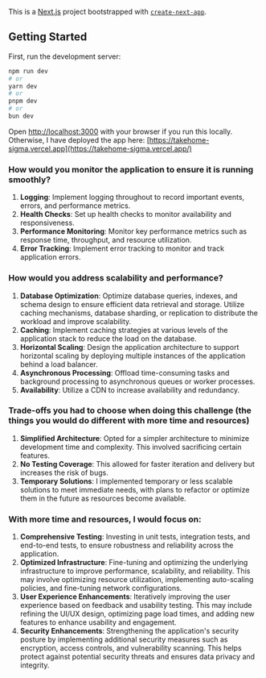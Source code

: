 This is a [Next.js](https://nextjs.org/) project bootstrapped with [`create-next-app`](https://github.com/vercel/next.js/tree/canary/packages/create-next-app).

## Getting Started

First, run the development server:

```bash
npm run dev
# or
yarn dev
# or
pnpm dev
# or
bun dev
```

Open [http://localhost:3000](http://localhost:3000) with your browser if you run this locally. Otherwise, I have deployed the app here: [https://takehome-sigma.vercel.app](https://takehome-sigma.vercel.app/)

### How would you monitor the application to ensure it is running smoothly?
1. **Logging**: Implement logging throughout to record important events, errors, and performance metrics.
2. **Health Checks**: Set up health checks to monitor availability and responsiveness.
3. **Performance Monitoring**: Monitor key performance metrics such as response time, throughput, and resource utilization.
4. **Error Tracking**: Implement error tracking to monitor and track application errors.

### How would you address scalability and performance?
1. **Database Optimization**: Optimize database queries, indexes, and schema design to ensure efficient data retrieval and storage. Utilize caching mechanisms, database sharding, or replication to distribute the workload and improve scalability.
2. **Caching**: Implement caching strategies at various levels of the application stack to reduce the load on the database.
3. **Horizontal Scaling**: Design the application architecture to support horizontal scaling by deploying multiple instances of the application behind a load balancer.
4. **Asynchronous Processing**: Offload time-consuming tasks and background processing to asynchronous queues or worker processes.
4. **Availability**: Utilize a CDN to increase availability and redundancy.

### Trade-offs you had to choose when doing this challenge (the things you would do different with more time and resources)
1. **Simplified Architecture**: Opted for a simpler architecture to minimize development time and complexity. This involved sacrificing certain features.
2. **No Testing Coverage**: This allowed for faster iteration and delivery but increases the risk of bugs.
3. **Temporary Solutions**: I implemented temporary or less scalable solutions to meet immediate needs, with plans to refactor or optimize them in the future as resources become available.

### With more time and resources, I would focus on:
1. **Comprehensive Testing**: Investing in unit tests, integration tests, and end-to-end tests, to ensure robustness and reliability across the application.
2. **Optimized Infrastructure**: Fine-tuning and optimizing the underlying infrastructure to improve performance, scalability, and reliability. This may involve optimizing resource utilization, implementing auto-scaling policies, and fine-tuning network configurations.
3. **User Experience Enhancements**: Iteratively improving the user experience based on feedback and usability testing. This may include refining the UI/UX design, optimizing page load times, and adding new features to enhance usability and engagement.
4. **Security Enhancements**: Strengthening the application's security posture by implementing additional security measures such as encryption, access controls, and vulnerability scanning. This helps protect against potential security threats and ensures data privacy and integrity.

